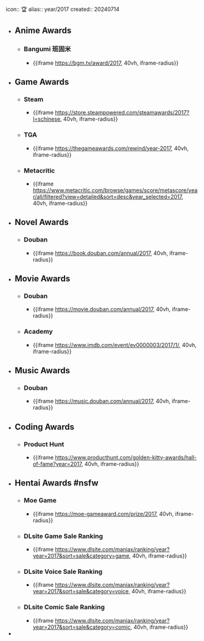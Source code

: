 icon:: 🏆
alias:: year/2017
created:: 20240714

- ## Anime Awards
  - ### Bangumi 班固米
    - {{iframe https://bgm.tv/award/2017, 40vh, iframe-radius}}
- ## Game Awards
  - ### Steam
    - {{iframe https://store.steampowered.com/steamawards/2017?l=schinese, 40vh, iframe-radius}}
  - ### TGA
    - {{iframe https://thegameawards.com/rewind/year-2017, 40vh, iframe-radius}}
  - ### Metacritic
    - {{iframe https://www.metacritic.com/browse/games/score/metascore/year/all/filtered?view=detailed&sort=desc&year_selected=2017, 40vh, iframe-radius}}
- ## Novel Awards
  - ### Douban
    - {{iframe https://book.douban.com/annual/2017, 40vh, iframe-radius}}
- ## Movie Awards
  - ### Douban
    - {{iframe https://movie.douban.com/annual/2017, 40vh, iframe-radius}}
  - ### Academy
    - {{iframe https://www.imdb.com/event/ev0000003/2017/1/, 40vh, iframe-radius}}
- ## Music Awards
  - ### Douban
    - {{iframe https://music.douban.com/annual/2017, 40vh, iframe-radius}}
- ## Coding Awards
  - ### Product Hunt
    - {{iframe https://www.producthunt.com/golden-kitty-awards/hall-of-fame?year=2017, 40vh, iframe-radius}}
- ## Hentai Awards #nsfw
  - ### Moe Game
    - {{iframe https://moe-gameaward.com/prize/2017, 40vh, iframe-radius}}
  - ###  DLsite Game Sale Ranking
    - {{iframe https://www.dlsite.com/maniax/ranking/year?year=2017&sort=sale&category=game, 40vh, iframe-radius}}
  - ### DLsite Voice Sale Ranking
    - {{iframe https://www.dlsite.com/maniax/ranking/year?year=2017&sort=sale&category=voice, 40vh, iframe-radius}}
  - ### DLsite Comic Sale Ranking
    - {{iframe https://www.dlsite.com/maniax/ranking/year?year=2017&sort=sale&category=comic, 40vh, iframe-radius}}
-